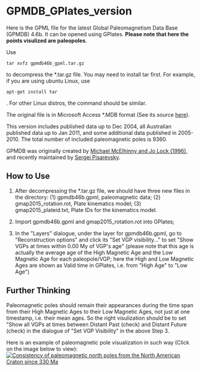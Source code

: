 # GPMDB_GPlates_version
Here is the GPML file for the latest Global Paleomagnetism Data Base (GPMDB)
4.6b. It can be opened using GPlates. **Please note that here the points
visulized are paleopoles**.

Use

```shell
tar xvfz gpmdb46b_gpml.tar.gz
```

to decompress the *.tar.gz file. You may need to install tar first. For example, if
you are using ubuntu Linux, use

```shell
apt-get install tar
```

. For other Linux distros, the command should be similar.

The original file is in Microsoft Access *.MDB format (See its source [here][1]).

This version includes published data up to Dec 2004, all Australian
published data up to Jan 2011, and some additional data published
in 2005-2010. The total number of included paleomagnetic poles is 9360.

GPMDB was originally created by [Michael McElhinny and Jo Lock
(1996)][2], and recently maintained by [Sergei Pisarevsky][3].

[1]: https://confluence.csiro.au/display/cmfr/Palaeomagnetism+and+Rock+Magnetism
[2]: https://link.springer.com/article/10.1007%2FBF01888979
[3]: http://onlinelibrary.wiley.com/doi/10.1029/2003EO200007/full

## How to Use

1. After decompressing the *.tar.gz file, we should have three new files in the
directory: (1) gpmdb46b.gpml, paleomagnetic data; (2) gmap2015_rotation.rot,
Plate kinematics model; (3) gmap2015_plateid.txt, Plate IDs for the kinematics
model.

2. Import gpmdb46b.gpml and gmap2015_rotation.rot into GPlates;

3. In the "Layers" dialogue, under the layer for gpmdb46b.gpml, go to
"Reconstruction options" and click its "Set VGP visibility..." to set "Show VGPs
at times within 0.00 My of VGP's age" (please note that this age is actually the
average age of the High Magnetic Age and the Low Magnetic Age for each paleopole/VGP;
here the High and Low Magnetic Ages are shown as Valid time in GPlates, i.e. from
"High Age" to "Low Age")

## Further Thinking

Paleomagnetic poles should remain their appearances during the time span from
their High Magnetic Ages to their Low Magnetic Ages, not just at one timestamp,
i.e. their mean ages. So the right visulization should be to set "Show all VGPs
at times between Distant Past (check) and Distant Future (check) in the dialogue
of "Set VGP Visibility" in the above Step 3.

Here is an example of paleomagnetic pole visualization in such way (Click on the
image below to view):
[![Consistency of paleomagnetic north poles from the North American Craton since 330 Ma](https://img.youtube.com/vi/OjngaZt8o5g/0.jpg)](https://www.youtube.com/watch?v=OjngaZt8o5g "Consistency of paleomagnetic north poles from the North American Craton since 330 Ma")
